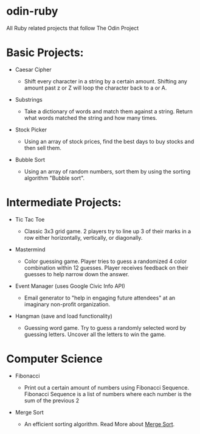# odin-ruby

All Ruby related projects that follow The Odin Project

# Basic Projects:

- Caesar Cipher

  - Shift every character in a string by a certain amount. Shifting any amount past z or Z will loop the character back to a or A.

- Substrings

  - Take a dictionary of words and match them against a string. Return what words matched the string and how many times.

- Stock Picker

  - Using an array of stock prices, find the best days to buy stocks and then sell them.

- Bubble Sort

  - Using an array of random numbers, sort them by using the sorting algorithm "Bubble sort".

# Intermediate Projects:

- Tic Tac Toe

  - Classic 3x3 grid game. 2 players try to line up 3 of their marks in a row either horizontally, vertically, or diagonally.

- Mastermind

  - Color guessing game. Player tries to guess a randomized 4 color combination within 12 guesses. Player receives feedback on their guesses to help narrow down the answer.

- Event Manager (uses Google Civic Info API)

  - Email generator to "help in engaging future attendees" at an imaginary non-profit organization.

- Hangman (save and load functionality)

  - Guessing word game. Try to guess a randomly selected word by guessing letters. Uncover all the letters to win the game.

# Computer Science

- Fibonacci

  - Print out a certain amount of numbers using Fibonacci Sequence. Fibonacci Sequence is a list of numbers where each number is the sum of the previous 2

- Merge Sort

  - An efficient sorting algorithm. Read More about [Merge Sort](https://en.wikipedia.org/wiki/Merge_sort).

